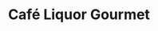 ---
title: "Café Liquor Gourmet"
url: /santiago-de-los-caballeros/cafe-liquor-gourmet/
shop: Spirituosen
---